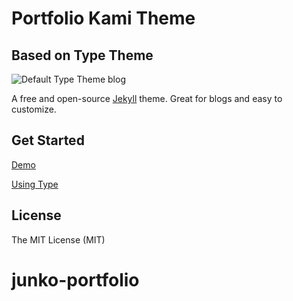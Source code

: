 # Portfolio Kami Theme
## Based on Type Theme

![Default Type Theme blog](https://bloc-global-assets.s3.amazonaws.com/portfolio/portfolio-kami.png)

A free and open-source [Jekyll](http://jekyllrb.com) theme. Great for blogs and easy to customize.

## Get Started

[Demo](http://madebymunsters.github.io/Lannister/)

[Using Type](https://rohanchandra.github.io/project/type/)

## License
The MIT License (MIT)
# junko-portfolio

